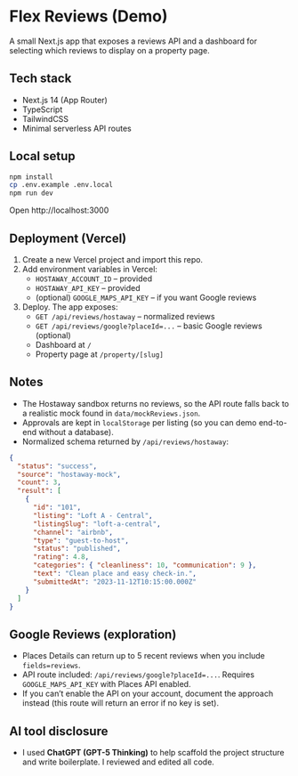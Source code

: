 # Flex Reviews (Demo)

A small Next.js app that exposes a reviews API and a dashboard for selecting which reviews to display on a property page.

## Tech stack

- Next.js 14 (App Router)
- TypeScript
- TailwindCSS
- Minimal serverless API routes

## Local setup

```bash
npm install
cp .env.example .env.local
npm run dev
```

Open http://localhost:3000

## Deployment (Vercel)

1. Create a new Vercel project and import this repo.
2. Add environment variables in Vercel:
   - `HOSTAWAY_ACCOUNT_ID` – provided
   - `HOSTAWAY_API_KEY` – provided
   - (optional) `GOOGLE_MAPS_API_KEY` – if you want Google reviews
3. Deploy. The app exposes:
   - `GET /api/reviews/hostaway` – normalized reviews
   - `GET /api/reviews/google?placeId=...` – basic Google reviews (optional)
   - Dashboard at `/`
   - Property page at `/property/[slug]`

## Notes

- The Hostaway sandbox returns no reviews, so the API route falls back to a realistic mock found in `data/mockReviews.json`.
- Approvals are kept in `localStorage` per listing (so you can demo end-to-end without a database).
- Normalized schema returned by `/api/reviews/hostaway`:

```json
{
  "status": "success",
  "source": "hostaway-mock",
  "count": 3,
  "result": [
    {
      "id": "101",
      "listing": "Loft A - Central",
      "listingSlug": "loft-a-central",
      "channel": "airbnb",
      "type": "guest-to-host",
      "status": "published",
      "rating": 4.8,
      "categories": { "cleanliness": 10, "communication": 9 },
      "text": "Clean place and easy check-in.",
      "submittedAt": "2023-11-12T10:15:00.000Z"
    }
  ]
}
```

## Google Reviews (exploration)

- Places Details can return up to 5 recent reviews when you include `fields=reviews`.
- API route included: `/api/reviews/google?placeId=...`. Requires `GOOGLE_MAPS_API_KEY` with Places API enabled.
- If you can’t enable the API on your account, document the approach instead (this route will return an error if no key is set).

## AI tool disclosure

- I used **ChatGPT (GPT-5 Thinking)** to help scaffold the project structure and write boilerplate. I reviewed and edited all code.

